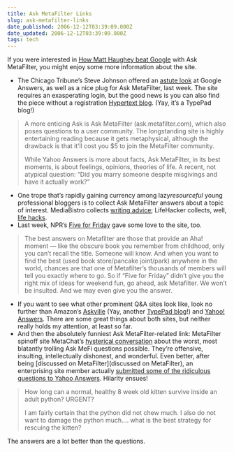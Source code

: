 ```yaml
---
title: Ask MetaFilter Links
slug: ask-metafilter-links
date_published: 2006-12-12T03:39:09.000Z
date_updated: 2006-12-12T03:39:09.000Z
tags: tech
---
```


If you were interested in [How Matt Haughey beat Google](http://dashes.com/anil/2006/12/matt-haughey-beat-google.html) with Ask MetaFilter, you might enjoy some more information about the site.

- The Chicago Tribune’s Steve Johnson offered an [astute look](http://www.chicagotribune.com/technology/columnists/chi-0612080092dec08,1,1344118.column?coll=chi-techtopheds-hed&amp;ctrack=1&amp;cset=true) at Google Answers, as well as a nice plug for Ask MetaFilter, last week. The site requires an exasperating login, but the good news is you can also find the piece without a registration [Hypertext blog](http://featuresblogs.chicagotribune.com/technology_internetcritic/2006/12/google_answers_.html). (Yay, it’s a TypePad blog!)

> A more enticing Ask is Ask MetaFilter (ask.metafilter.com), which also poses questions to a user community. The longstanding site is highly entertaining reading because it gets metaphysical, although the drawback is that it’ll cost you $5 to join the MetaFilter community.
> 
> While Yahoo Answers is more about facts, Ask MetaFilter, in its best moments, is about feelings, opinions, theories of life. A recent, not atypical question: “Did you marry someone despite misgivings and have it actually work?”

- One trope that’s rapidly gaining currency among lazy*resourceful* young professional bloggers is to collect Ask MetaFilter answers about a topic of interest. MediaBistro collects [writing advice](http://www.mediabistro.com/mbtoolbox/general_advice/ask_metafilter_writing_advice_roundup_48651.htm); LifeHacker collects, well, [life hacks](http://www.lifehacker.com/software/ask%20metafilter/).
- Last week, NPR’s [Five for Friday](http://www.npr.org/templates/story/story.php?storyId=6592312) gave some love to the site, too.

> The best answers on Metafilter are those that provide an Aha! moment — like the obscure book you remember from childhood, only you can’t recall the title. Someone will know. And when you want to find the best (used book store/pancake joint/park) anywhere in the world, chances are that one of Metafilter’s thousands of members will tell you exactly where to go. So if “Five for Friday” didn’t give you the right mix of ideas for weekend fun, go ahead, ask Metafilter. We won’t be insulted. And we may even give you the answer.

- If you want to see what other prominent Q&A sites look like, look no further than Amazon’s [Askville](http://askville.amazon.com/) (Yay, another [TypePad blog](http://askville-blog.amazon.com/)!) and [Yahoo! Answers](http://answers.yahoo.com/). There are some great things about both sites, but neither really holds my attention, at least so far.
- And then the absolutely funniest Ask MetaFilter-related link: MetaFilter spinoff site MetaChat’s [hysterical conversation](http://metachat.org/index.php/2006/06/14/p11934) about the worst, most blatantly trolling Ask MeFi questions possible. They’re offensive, insulting, intellectually dishonest, and wonderful. Even better, after being [discussed on MetaFilter](discussed on MetaFilter), an enterprising site member actually [submitted some of the ridiculous questions to Yahoo Answers](http://answers.yahoo.com/question/index;_ylt=Ah1KtIYAL1g6_aU11gFKfdnsy6IX?qid=20060615125453AAGXjMS). Hilarity ensues!

> How long can a normal, healthy 8 week old kitten survive inside an adult python? URGENT?
> 
> I am fairly certain that the python did not chew much. I also do not want to damage the python much…. what is the best strategy for rescuing the kitten?

The answers are a lot better than the questions.
